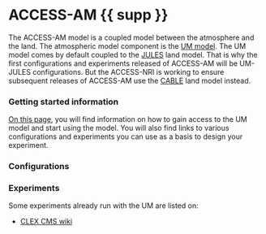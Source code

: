 # ACCESS-AM {{ supp }}

The ACCESS-AM model is a coupled model between the atmosphere and the land. The atmospheric model component is the [UM model][UM-hive]. The UM model comes by default coupled to the [JULES][JULES-hive] land model. That is why the first configurations and experiments released of ACCESS-AM will be UM-JULES configurations. But the ACCESS-NRI is working to ensure subsequent releases of ACCESS-AM use the [CABLE][CABLE-hive] land model instead.

### Getting started information

[On this page][UMstart], you will find information on how to gain access to the UM model and start using the model. You will also find links to various configurations and experiments you can use as a basis to design your experiment.

### Configurations


### Experiments

Some experiments already run with the UM are listed on:

 - [CLEX CMS wiki][UMexperiments]

[UM-hive]: ../model_components/atmosphere.md#the-unified-model
[JULES-hive]: ../model_components/land.md#jules
[CABLE-hive]: ../model_components/land.md#cable
[UMstart]: http://climate-cms.wikis.unsw.edu.au/Unified_Model
[UMexperiments]: http://climate-cms.wikis.unsw.edu.au/UM_Experiments
